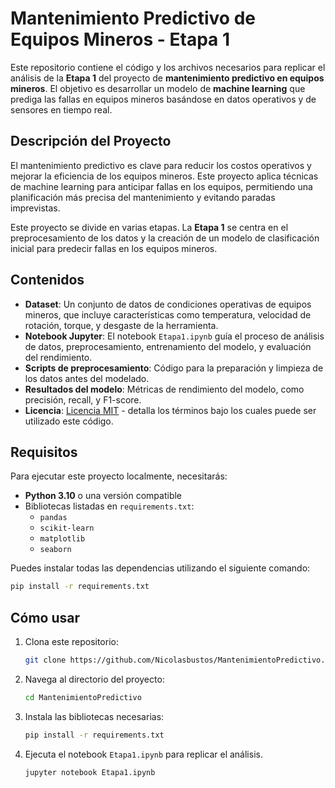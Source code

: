 # Mantenimiento Predictivo de Equipos Mineros - Etapa 1

Este repositorio contiene el código y los archivos necesarios para replicar el análisis de la **Etapa 1** del proyecto de **mantenimiento predictivo en equipos mineros**. El objetivo es desarrollar un modelo de **machine learning** que prediga las fallas en equipos mineros basándose en datos operativos y de sensores en tiempo real.

## Descripción del Proyecto

El mantenimiento predictivo es clave para reducir los costos operativos y mejorar la eficiencia de los equipos mineros. Este proyecto aplica técnicas de machine learning para anticipar fallas en los equipos, permitiendo una planificación más precisa del mantenimiento y evitando paradas imprevistas.

Este proyecto se divide en varias etapas. La **Etapa 1** se centra en el preprocesamiento de los datos y la creación de un modelo de clasificación inicial para predecir fallas en los equipos mineros.

## Contenidos
- **Dataset**: Un conjunto de datos de condiciones operativas de equipos mineros, que incluye características como temperatura, velocidad de rotación, torque, y desgaste de la herramienta.
- **Notebook Jupyter**: El notebook `Etapa1.ipynb` guía el proceso de análisis de datos, preprocesamiento, entrenamiento del modelo, y evaluación del rendimiento.
- **Scripts de preprocesamiento**: Código para la preparación y limpieza de los datos antes del modelado.
- **Resultados del modelo**: Métricas de rendimiento del modelo, como precisión, recall, y F1-score.
- **Licencia**: [Licencia MIT](#licencia) - detalla los términos bajo los cuales puede ser utilizado este código.

## Requisitos

Para ejecutar este proyecto localmente, necesitarás:

- **Python 3.10** o una versión compatible
- Bibliotecas listadas en `requirements.txt`:
  - `pandas`
  - `scikit-learn`
  - `matplotlib`
  - `seaborn`

Puedes instalar todas las dependencias utilizando el siguiente comando:

```bash
pip install -r requirements.txt
```

## Cómo usar
1. Clona este repositorio:  
   ```bash
   git clone https://github.com/Nicolasbustos/MantenimientoPredictivo.git
   ```
2. Navega al directorio del proyecto:
    ```bash
    cd MantenimientoPredictivo
    ```   
3. Instala las bibliotecas necesarias:
    ```bash
    pip install -r requirements.txt
    ```
4. Ejecuta el notebook `Etapa1.ipynb` para replicar el análisis.
    ```bash
    jupyter notebook Etapa1.ipynb
    ```
